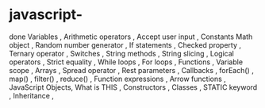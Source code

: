 # javascript-
done 
 Variables ,
 Arithmetic operators ,
 Accept user input ,
 Constants 
 Math object ,
 Random number generator ,
 If statements ,
 Checked property ,
 Ternary operator ,
 Switches ,
 String methods ,
 String slicing ,
 Logical operators ,
 Strict equality ,
 While loops ,
 For loops ,
 Functions ,
 Variable scope ,
 Arrays ,
 Spread operator ,
 Rest parameters ,
 Callbacks ,
 forEach() ,
 map() ,
 filter() , 
 reduce() ,
 Function expressions ,
 Arrow functions ,
 JavaScript Objects,
 What is THIS ,
 Constructors ,
 Classes ,
 STATIC keyword ,
 Inheritance ,
